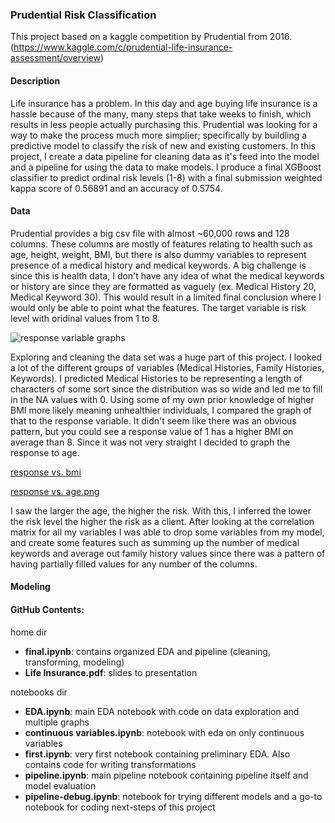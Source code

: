 ### Prudential Risk Classification
This project based on a kaggle competition by Prudential from 2016. (https://www.kaggle.com/c/prudential-life-insurance-assessment/overview)



#### Description
Life insurance has a problem. In this day and age buying life insurance is a hassle because of the many, many steps that take weeks to finish, which results in less people actually purchasing this. Prudential was looking for a way to make the process much more simplier; specifically by buildling a predictive model to classify the risk of new and existing customers. In this project, I create a data pipeline for cleaning data as it's feed into the model and a pipeline for using the data to make models. I produce a final XGBoost classifier to predict ordinal risk levels (1-8) with a final submission weighted kappa score of 0.56891 and an accuracy of 0.5754.



#### Data
Prudential provides a big csv file with almost ~60,000 rows and 128 columns. These columns are mostly of features relating to health such as age, height, weight, BMI, but there is also dummy variables to represent presence of a medical history and medical keywords. A big challenge is since this is health data, I don't have any idea of what the medical keywords or history are since they are formatted as vaguely (ex. Medical History 20, Medical Keyword 30). This would result in a limited final conclusion where I would only be able to point what the features. The target variable is risk level with oridinal values from 1 to 8.


![response variable graphs](/images/target_graph.png)


Exploring and cleaning the data set was a huge part of this project. I looked a lot of the different groups of variables (Medical Histories, Family Histories, Keywords). I predicted Medical Histories to be representing a length of characters of some sort since the distribution was so wide and led me to fill in the NA values with 0. Using some of my own prior knowledge of higher BMI more likely meaning unhealthier individuals, I compared the graph of that to the response variable. It didn't seem like there was an obvious pattern, but you could see a response value of 1 has a higher BMI on average than 8. Since it was not very straight I decided to graph the response to age. 


[response vs. bmi](/images/response_vs_bmi.png)


[response vs. age.png](/images/response_vs_age.png)


I saw the larger the age, the higher the risk. With this, I inferred the lower the risk level the higher the risk as a client. After looking at the correlation matrix for all my variables I was able to drop some variables from my model, and create some features such as summing up the number of medical keywords and average out family history values since there was a pattern of having partially filled values for any number of the columns. 


#### Modeling


#### GitHub Contents:
home dir
  - <b>final.ipynb</b>: contains organized EDA and pipeline (cleaning, transforming, modeling)
  - <b>Life Insurance.pdf</b>: slides to presentation
  
notebooks dir
  - <b>EDA.ipynb</b>: main EDA notebook with code on data exploration and multiple graphs 
  - <b>continuous variables.ipynb</b>: notebook with eda on only continuous variables
  - <b>first.ipynb</b>: very first notebook containing preliminary EDA. Also contains code for writing transformations
  - <b>pipeline.ipynb</b>: main pipeline notebook containing pipeline itself and model evaluation
  - <b>pipeline-debug.ipynb</b>: notebook for trying different models and a go-to notebook for coding next-steps of this project
